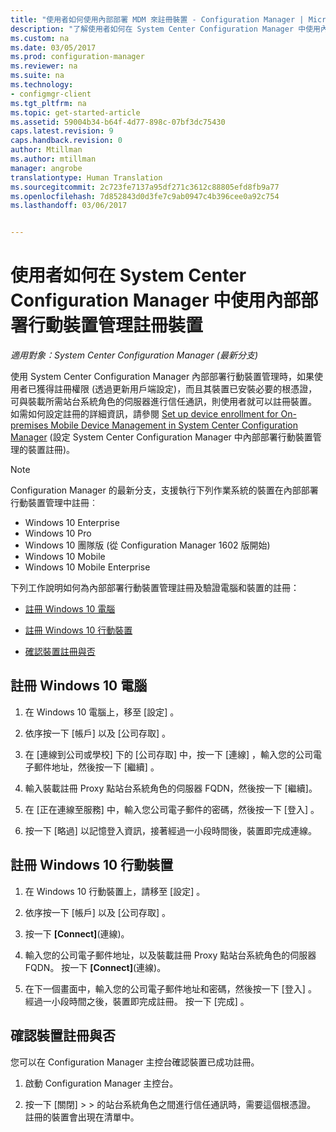 ```yaml
---
title: "使用者如何使用內部部署 MDM 來註冊裝置 - Configuration Manager | Microsoft Docs"
description: "了解使用者如何在 System Center Configuration Manager 中使用內部部署行動裝置管理註冊裝置。"
ms.custom: na
ms.date: 03/05/2017
ms.prod: configuration-manager
ms.reviewer: na
ms.suite: na
ms.technology:
- configmgr-client
ms.tgt_pltfrm: na
ms.topic: get-started-article
ms.assetid: 59004b34-b64f-4d77-898c-07bf3dc75430
caps.latest.revision: 9
caps.handback.revision: 0
author: Mtillman
ms.author: mtillman
manager: angrobe
translationtype: Human Translation
ms.sourcegitcommit: 2c723fe7137a95df271c3612c88805efd8fb9a77
ms.openlocfilehash: 7d852843d0d3fe7c9ab0947c4b396cee0a92c754
ms.lasthandoff: 03/06/2017


---
```

# <a name="how-users-enroll-devices-with-on-premises-mobile-device-management-in-system-center-configuration-manager"></a>使用者如何在 System Center Configuration Manager 中使用內部部署行動裝置管理註冊裝置

*適用對象：System Center Configuration Manager (最新分支)*

使用 System Center Configuration Manager 內部部署行動裝置管理時，如果使用者已獲得註冊權限 (透過更新用戶端設定)，而且其裝置已安裝必要的根憑證，可與裝載所需站台系統角色的伺服器進行信任通訊，則使用者就可以註冊裝置。 如需如何設定註冊的詳細資訊，請參閱 [Set up device enrollment for On-premises Mobile Device Management in System Center Configuration Manager](../../mdm/get-started/set-up-device-enrollment-on-premises-mdm.md) (設定 System Center Configuration Manager 中內部部署行動裝置管理的裝置註冊)。  

 > [!NOTE]  
>  Configuration Manager 的最新分支，支援執行下列作業系統的裝置在內部部署行動裝置管理中註冊︰  
>   
>  -  Windows 10 Enterprise  
> -   Windows 10 Pro  
> -   Windows 10 團隊版 \(從 Configuration Manager 1602 版開始\)  
> -   Windows 10 Mobile  
> -   Windows 10 Mobile Enterprise

下列工作說明如何為內部部署行動裝置管理註冊及驗證電腦和裝置的註冊：  

-   [註冊 Windows 10 電腦](#bkmk_enrollDesk)  

-   [註冊 Windows 10 行動裝置](#bkmk_enrollMob)  

-   [確認裝置註冊與否](#bkmk_verify)  

##  <a name="bkmk_enrollDesk"></a> 註冊 Windows 10 電腦  

1.  在 Windows 10 電腦上，移至 [設定] 。  

2.  依序按一下 [帳戶] 以及 [公司存取] 。  

3.  在 [連線到公司或學校] 下的 [公司存取] 中，按一下 [連線] ，輸入您的公司電子郵件地址，然後按一下 [繼續] 。  

4.  輸入裝載註冊 Proxy 點站台系統角色的伺服器 FQDN，然後按一下 [繼續]。  

5.  在 [正在連線至服務] 中，輸入您公司電子郵件的密碼，然後按一下 [登入] 。  

6.  按一下 [略過]  以記憶登入資訊，接著經過一小段時間後，裝置即完成連線。  

##  <a name="bkmk_enrollMob"></a> 註冊 Windows 10 行動裝置  

1.  在 Windows 10 行動裝置上，請移至 [設定] 。  

2.  依序按一下 [帳戶] 以及 [公司存取] 。  

3.  按一下 **[Connect]**(連線)。  

4.  輸入您的公司電子郵件地址，以及裝載註冊 Proxy 點站台系統角色的伺服器 FQDN。 按一下 **[Connect]**(連線)。  

5.  在下一個畫面中，輸入您的公司電子郵件地址和密碼，然後按一下 [登入] 。 經過一小段時間之後，裝置即完成註冊。 按一下 [完成] 。  

##  <a name="bkmk_verify"></a> 確認裝置註冊與否  
 您可以在 Configuration Manager 主控台確認裝置已成功註冊。  

1.  啟動 Configuration Manager 主控台。  

2.  按一下 [關閉]  >  > 的站台系統角色之間進行信任通訊時，需要這個根憑證。 註冊的裝置會出現在清單中。  

